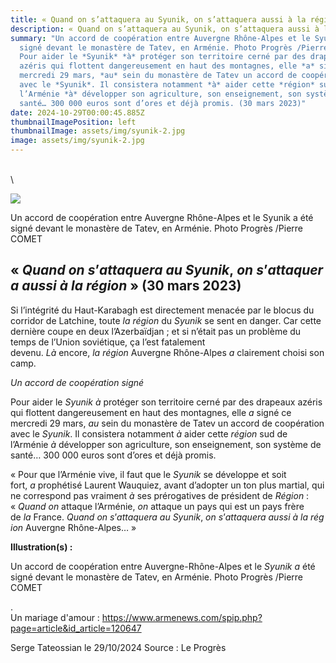 ```yaml
---
title: « Quand on s’attaquera au Syunik, on s’attaquera aussi à la région »
description: « Quand on s’attaquera au Syunik, on s’attaquera aussi à la région »
summary: "Un accord de coopération entre Auvergne Rhône-Alpes et le Syunik a été
  signé devant le monastère de Tatev, en Arménie. Photo Progrès /Pierre COMET  :
  Pour aider le *Syunik* *à* protéger son territoire cerné par des drapeaux
  azéris qui flottent dangereusement en haut des montagnes, elle *a* signé ce
  mercredi 29 mars, *au* sein du monastère de Tatev un accord de coopération
  avec le *Syunik*. Il consistera notamment *à* aider cette *région* sud de
  l’Arménie *à* développer son agriculture, son enseignement, son système de
  santé… 300 000 euros sont d’ores et déjà promis. (30 mars 2023)"
date: 2024-10-29T00:00:45.885Z
thumbnailImagePosition: left
thumbnailImage: assets/img/syunik-2.jpg
image: assets/img/syunik-2.jpg
---
```

\
\
<!--StartFragment-->

![](https://nouveau.europresse.com/Docviewer.aspx?DocName=pr3_small.gif)

<!--StartFragment-->

Un accord de coopération entre Auvergne Rhône-Alpes et le Syunik a été signé devant le monastère de Tatev, en Arménie. Photo Progrès /Pierre COMET

<!--EndFragment-->

## **« *Quand* *on* *s*’*attaquera* *au* *Syunik*, *on* *s*’*attaquera* *aussi* *à* *la* *région* » (30 mars 2023)**



Si l’intégrité du Haut-Karabagh est directement menacée par le blocus du corridor de Latchine, toute *la* *région* du *Syunik* se sent en danger. Car cette dernière coupe en deux l’Azerbaïdjan ; et si n’était pas un problème du temps de l’Union soviétique, ça l’est fatalement devenu. *Là* encore, *la* *région* Auvergne Rhône-Alpes *a* clairement choisi son camp.

*Un accord de coopération signé*

Pour aider le *Syunik* *à* protéger son territoire cerné par des drapeaux azéris qui flottent dangereusement en haut des montagnes, elle *a* signé ce mercredi 29 mars, *au* sein du monastère de Tatev un accord de coopération avec le *Syunik*. Il consistera notamment *à* aider cette *région* sud de l’Arménie *à* développer son agriculture, son enseignement, son système de santé… 300 000 euros sont d’ores et déjà promis.

« Pour que l’Arménie vive, il faut que le *Syunik* se développe et soit fort, *a* prophétisé Laurent Wauquiez, avant d’adopter un ton plus martial, qui ne correspond pas vraiment *à* ses prérogatives de président de *Région* : « *Quand* *on* attaque l’Arménie, *on* attaque un pays qui est un pays frère de *la* France. *Quand* *on* *s*’*attaquera* *au* *Syunik*, *on* *s*’*attaquera* *aussi* *à* *la* *région* Auvergne Rhône-Alpes… »

**Illustration(s) :**

Un accord de coopération entre Auvergne-Rhône-Alpes et le *Syunik* *a* été signé devant le monastère de Tatev, en Arménie. Photo Progrès /Pierre COMET

.\
U﻿n mariage d'amour : https://www.armenews.com/spip.php?page=article&id_article=120647

S﻿erge Tateossian   le 29/10/2024    Source : Le Progrès